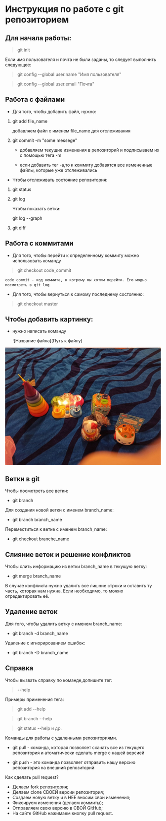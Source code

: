 # Инструкция по работе с git репозиторием

## Для начала работы:
> git init

Если имя пользователя и почта не были заданы, то следует выполнить следующее:

> git config --global user.name "Имя пользователя"

> git config --global user.email "Почта"

## Работа с файлами
* Для того, чтобы добавить файл, нужно:
1. git add file_name

   добавляем файл с именем file_name для отслеживания
2. git commit -m "some messege"

   * добавляем текущие изменения в репозиторий и подписываем их с помощью тега -m

   * если добавить тег -a,то к коммиту добавятся все измененные файлы, которые уже отслеживались

* Чтобы отслеживать состояние репозитория:

1. git status
2. git log

   Чтобы показать ветки:
   
   git log --graph 
3. git diff

## Работа с коммитами

* Для того, чтобы перейти к определенному коммиту можно использовать команду
 
> git checkout code_commit

    code_commit - код коммита, к котрому мы хотим перейти. Его модно посмотреть в git log

* Для того, чтобы вернуться к самому последнему состоянию:

> git checkout master

 ## Чтобы добавить картинку:
 * нужно написать команду 

   ![Название файла](Путь к файлу)

![Happy birthday](photo_2021-09-23_18-39-23.jpg)

## Ветки в git

Чтобы посмотреть все ветки:
* git branch

Для создания новой ветки с именем branch_name:
* git branch branch_name

Переместиться к ветке с именем branch_name:
* git checkout branche_name

## Слияние веток и решение конфликтов
Чтобы слить информацию из ветки branch_name в текущую ветку:
* git merge branch_name

В случае конфликта нужно удалить все лишние строки и оставить ту часть, которая нам нужна. Если необходимо, то можно отредактировать её.

## Удаление веток
Для того, чтобы удалить ветку с именем branch_name:
* git branch -d branch_name

Удаление с игнорированием ошибок:
* git branch -D branch_name

## Справка
Чтобы вызвать справку по команде,допишите тег: 
> --help

Примеры применения тега:

> git add --help

> git branch --help

> git status --help и др.

Команды для работы с удаленными репозиториями.

* git pull - команда, которая позволяет скачать все из текущего репозитория и атоматически сделать merge с нашей версией

* git push - это команда позволяет отправить нашу версию репозитория на внешний репозиторий

Как сделать pull request?

* Делаем  fork репозитория;
* Делаем clone СВОЕЙ версии репозитория;
* Создаем новую ветку и в НЕЕ вносим свои изменения;
* Фиксируем изменения (делаем коммиты);
* Отправляем свою версию в СВОЙ GitHub;
* На сайте GitHub нажимаем кнопку pull request.